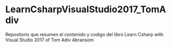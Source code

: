# LearnCsharpVisualStudio2017_TomAdiv
Repositorio que resumen el contenido  y codigo del libro Learn Csharp with Visual Studio 2017 of Tom Adiv Abransom 
